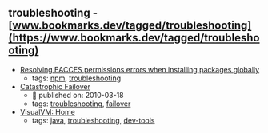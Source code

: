 troubleshooting - [www.bookmarks.dev/tagged/troubleshooting](https://www.bookmarks.dev/tagged/troubleshooting)
---
* [Resolving EACCES permissions errors when installing packages globally](https://docs.npmjs.com/resolving-eacces-permissions-errors-when-installing-packages-globally)
    * tags: [npm](../tagged/npm.md), [troubleshooting](../tagged/troubleshooting.md)
* [Catastrophic Failover](https://martinfowler.com/bliki/CatastrophicFailover.html)
    * :calendar: published on: 2010-03-18
    * tags: [troubleshooting](../tagged/troubleshooting.md), [failover](../tagged/failover.md)
* [VisualVM: Home](https://visualvm.github.io/)
    * tags: [java](../tagged/java.md), [troubleshooting](../tagged/troubleshooting.md), [dev-tools](../tagged/dev-tools.md)
